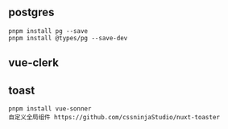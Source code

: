 ## postgres

```
pnpm install pg --save
pnpm install @types/pg --save-dev
```

## vue-clerk

## toast

```
pnpm install vue-sonner
自定义全局组件 https://github.com/cssninjaStudio/nuxt-toaster
```
